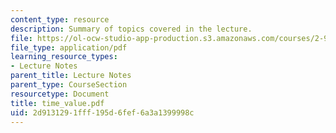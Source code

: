 ```yaml
---
content_type: resource
description: Summary of topics covered in the lecture.
file: https://ol-ocw-studio-app-production.s3.amazonaws.com/courses/2-964-economics-of-marine-transportation-industries-fall-2006/2d9131291fff195d6fef6a3a1399998c_time_value.pdf
file_type: application/pdf
learning_resource_types:
- Lecture Notes
parent_title: Lecture Notes
parent_type: CourseSection
resourcetype: Document
title: time_value.pdf
uid: 2d913129-1fff-195d-6fef-6a3a1399998c
---
```

